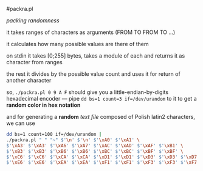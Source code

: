 #packra.pl

_packing randomness_

it takes ranges of characters as arguments (FROM TO FROM TO ...)

it calculates how many possible values are there of them

on stdin it takes [0;255] bytes, takes a module of each and returns it as character from ranges

the rest it divides by the possible value count and uses it for return of another character

so, `./packra.pl 0 9 A F` should give you a little-endian-by-digits hexadecimal encoder
 — pipe `dd bs=1 count=3 if=/dev/urandom` to it to get a **random color in hex notation**

and for generating a **random** _text file_ composed of Polish latin2 characters, we can use

```bash
dd bs=1 count=100 if=/dev/urandom |
./packra.pl " " "~" $'\n' $'\n' $'\xA0' $'\xA1' \
$'\xA3' $'\xA3' $'\xA6' $'\xA7' $'\xAC' $'\xAD' $'\xAF' $'\xB1' \
$'\xB3' $'\xB3' $'\xB6' $'\xB6' $'\xBC' $'\xBC' $'\xBF' $'\xBF' \
$'\xC6' $'\xC6' $'\xCA' $'\xCA' $'\xD1' $'\xD1' $'\xD3' $'\xD3' $'\xD7' $'\xD7' \
$'\xE6' $'\xE6' $'\xEA' $'\xEA' $'\xF1' $'\xF1' $'\xF3' $'\xF3' $'\xF7' $'\xF7'
```
